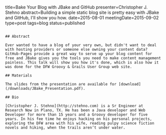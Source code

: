title=Bake Your Blog with JBake and GitHub
presenter=Christopher J. Stehno
abstract=Building a simple static blog site is pretty easy with JBake and GitHub, I'll show you how.
date=2015-08-01
meetingDate=2015-09-02
type=post
tags=blog
status=published
~~~~~~

## Abstract 

Ever wanted to have a blog of your very own, but didn't want to deal with hosting providers or someone else owning your content data? GitHub-Pages provide a great way to serve up your blog content for free and JBake gives you the tools you need to make content management painless. This talk will show you how it's done, which is also how it was done for the DFW Groovy & Grails User Group web site.

## Materials

The slides from the presentation are available for [download](/downloads/JBake_Presentation.pdf).

## Bio

[Christopher J. Stehno](http://stehno.com) is a Sr Engineer at Research Now in Plano, TX. He has been a Java developer and Web Developer for more than 15 years and a Groovy developer for five years. In his fee time he enjoys hacking on his personal projects, exploring the DFW area with his wife, reading pulpy science fiction novels and hiking, when the trails aren’t under water.
